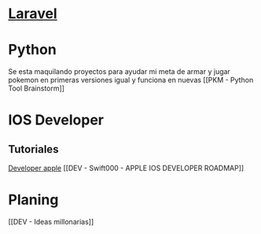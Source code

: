 # [Laravel](https://laravel.com)
# Python 
Se esta maquilando proyectos para ayudar mi meta de armar y jugar pokemon en primeras versiones igual y funciona en nuevas [[PKM - Python Tool Brainstorm]]

# IOS Developer
## Tutoriales
[Developer apple](https://developer.apple.com/)
[[DEV - Swift000 - APPLE IOS DEVELOPER ROADMAP]]
# Planing
[[DEV - Ideas millonarias]]





